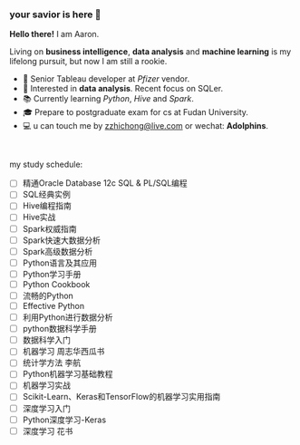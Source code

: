 ### your savior is here 👋

**Hello there!** I am Aaron.

Living on **business intelligence**, **data analysis** and **machine learning** is my lifelong pursuit, but now I am still a rookie.

- 💼 Senior Tableau developer at _Pfizer_ vendor.
- 🧐 Interested in **data analysis**. Recent focus on SQLer.
- 📚 Currently learning _Python_, _Hive_ and _Spark_.
- 🎓 Prepare to postgraduate exam for cs at Fudan University.
- 💻 u can touch me by zzhichong@live.com or wechat: **Adolphins**.

&nbsp;&nbsp;&nbsp;&nbsp;

my study schedule:

- [ ] 精通Oracle Database 12c SQL & PL/SQL编程
- [ ] SQL经典实例
- [ ] Hive编程指南
- [ ] Hive实战
- [ ] Spark权威指南
- [ ] Spark快速大数据分析
- [ ] Spark高级数据分析
- [ ] Python语言及其应用
- [ ] Python学习手册
- [ ] Python Cookbook
- [ ] 流畅的Python
- [ ] Effective Python
- [ ] 利用Python进行数据分析
- [ ] python数据科学手册
- [ ] 数据科学入门
- [ ] 机器学习 周志华西瓜书
- [ ] 统计学方法 李航
- [ ] Python机器学习基础教程
- [ ] 机器学习实战
- [ ] Scikit-Learn、Keras和TensorFlow的机器学习实用指南
- [ ] 深度学习入门
- [ ] Python深度学习-Keras
- [ ] 深度学习 花书
